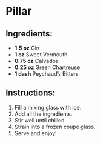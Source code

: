 # Pillar

## Ingredients:
- **1.5 oz** Gin  
- **1 oz** Sweet Vermouth  
- **0.75 oz** Calvados  
- **0.25 oz** Green Chartreuse  
- **1 dash** Peychaud’s Bitters  

## Instructions:
1. Fill a mixing glass with ice.  
2. Add all the ingredients.  
3. Stir well until chilled.  
4. Strain into a frozen coupe glass.  
5. Serve and enjoy!  
